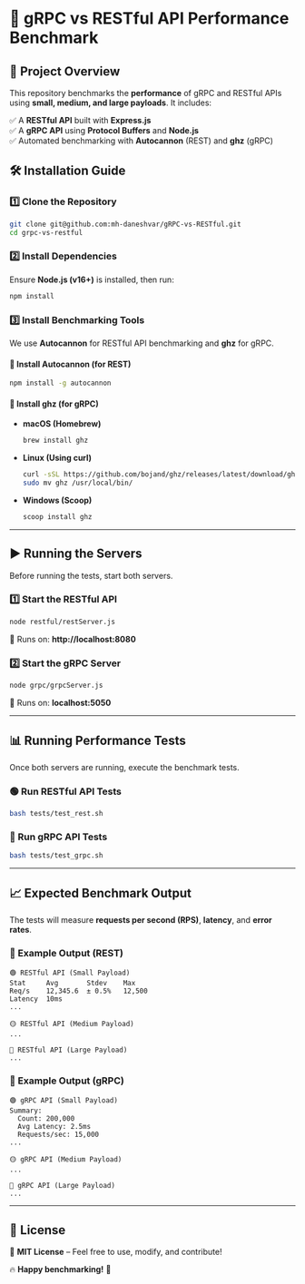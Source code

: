 # 🚀 gRPC vs RESTful API Performance Benchmark

## 📌 Project Overview

This repository benchmarks the **performance** of gRPC and RESTful APIs using **small, medium, and large payloads**. It
includes:

✅ A **RESTful API** built with **Express.js**  
✅ A **gRPC API** using **Protocol Buffers** and **Node.js**  
✅ Automated benchmarking with **Autocannon** (REST) and **ghz** (gRPC)

## 🛠 Installation Guide

### 1️⃣ Clone the Repository

```sh
git clone git@github.com:mh-daneshvar/gRPC-vs-RESTful.git
cd grpc-vs-restful
```

### 2️⃣ Install Dependencies

Ensure **Node.js (v16+)** is installed, then run:

```sh
npm install
```

### 3️⃣ Install Benchmarking Tools

We use **Autocannon** for RESTful API benchmarking and **ghz** for gRPC.

#### 📌 Install Autocannon (for REST)

```sh
npm install -g autocannon
```

#### 📌 Install ghz (for gRPC)

- **macOS (Homebrew)**
  ```sh
  brew install ghz
  ```

- **Linux (Using curl)**
  ```sh
  curl -sSL https://github.com/bojand/ghz/releases/latest/download/ghz-linux-x86_64.tar.gz | tar xz
  sudo mv ghz /usr/local/bin/
  ```

- **Windows (Scoop)**
  ```sh
  scoop install ghz
  ```

---

## ▶️ Running the Servers

Before running the tests, start both servers.

### 1️⃣ Start the RESTful API

```sh
node restful/restServer.js
```

📍 Runs on: **http://localhost:8080**

### 2️⃣ Start the gRPC Server

```sh
node grpc/grpcServer.js
```

📍 Runs on: **localhost:5050**

---

## 📊 Running Performance Tests

Once both servers are running, execute the benchmark tests.

### 🟢 Run RESTful API Tests

```sh
bash tests/test_rest.sh
```

### 🔵 Run gRPC API Tests

```sh
bash tests/test_grpc.sh
```

---

## 📈 Expected Benchmark Output

The tests will measure **requests per second (RPS)**, **latency**, and **error rates**.

### 🔹 Example Output (REST)

```
🟢 RESTful API (Small Payload)
Stat     Avg       Stdev    Max
Req/s    12,345.6  ± 0.5%   12,500
Latency  10ms
...

🟡 RESTful API (Medium Payload)
...

🔴 RESTful API (Large Payload)
...
```

### 🔹 Example Output (gRPC)

```
🟢 gRPC API (Small Payload)
Summary:
  Count: 200,000
  Avg Latency: 2.5ms
  Requests/sec: 15,000
...

🟡 gRPC API (Medium Payload)
...

🔴 gRPC API (Large Payload)
...
```

---

## 📜 License

📄 **MIT License** – Feel free to use, modify, and contribute!

🔥 **Happy benchmarking!** 🚀